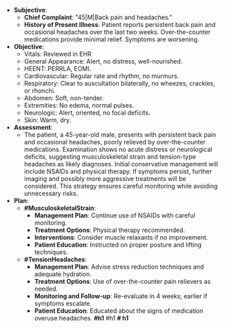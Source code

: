 - **Subjective**:
    - **Chief Complaint**: "45|M|Back pain and headaches."
    - **History of Present Illness**: Patient reports persistent back pain and occasional headaches over the last two weeks. Over-the-counter medications provide minimal relief. Symptoms are worsening.
- **Objective**:
    - Vitals: Reviewed in EHR
    - General Appearance: Alert, no distress, well-nourished.
    - HEENT: PERRLA, EOMI.
    - Cardiovascular: Regular rate and rhythm, no murmurs.
    - Respiratory: Clear to auscultation bilaterally, no wheezes, crackles, or rhonchi.
    - Abdomen: Soft, non-tender.
    - Extremities: No edema, normal pulses.
    - Neurologic: Alert, oriented, no focal deficits.
    - Skin: Warm, dry.
- **Assessment**:
    - The patient, a 45-year-old male, presents with persistent back pain and occasional headaches, poorly relieved by over-the-counter medications. Examination shows no acute distress or neurological deficits, suggesting musculoskeletal strain and tension-type headaches as likely diagnoses. Initial conservative management will include NSAIDs and physical therapy. If symptoms persist, further imaging and possibly more aggressive treatments will be considered. This strategy ensures careful monitoring while avoiding unnecessary risks.
- **Plan**:
    - **#MusculoskeletalStrain**:
        - **Management Plan**: Continue use of NSAIDs with careful monitoring.
        - **Treatment Options**: Physical therapy recommended.
        - **Interventions**: Consider muscle relaxants if no improvement.
        - **Patient Education**: Instructed on proper posture and lifting techniques.
    - **#TensionHeadaches**:
        - **Management Plan**: Advise stress reduction techniques and adequate hydration.
        - **Treatment Options**: Use of over-the-counter pain relievers as needed.
        - **Monitoring and Follow-up**: Re-evaluate in 4 weeks; earlier if symptoms escalate.
        - **Patient Education**: Educated about the signs of medication overuse headaches.
**#h1**
#h1
**# h1**
